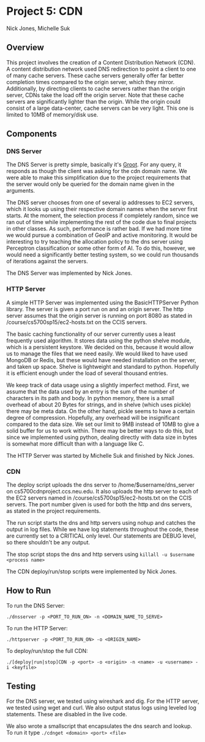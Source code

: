 # Project 5: CDN
Nick Jones, Michelle Suk

## Overview
This project involves the creation of a Content Distribution Network (CDN).  A
content distribution network used DNS redirection to point a client to one of
many cache servers.  These cache servers generally offer far better completion
times compared to the origin server, which they mirror.  Additionally, by
directing clients to cache servers rather than the origin server, CDNs take the
load off the origin server.  Note that these cache servers are significantly
lighter than the origin.  While the origin could consist of a large data-center,
cache servers can be very light.  This one is limited to 10MB of memory/disk use.

## Components
### DNS Server
The DNS Server is pretty simple, basically it's
[Groot](https://www.youtube.com/watch?v=ph_l7Pp_1mk). For any query, it
responds as though the client was asking for the cdn domain name.  We were
able to make this simplification due to the project requirements that
the server would only be queried for the domain name given in the arguments.

The DNS server chooses from one of several ip addresses to EC2 servers, which
it looks up using their respective domain names when the server first starts.
At the moment, the selection process if completely random, since we ran out of
time while implementing the rest of the code due to final projects in other
classes.  As such, performance is rather bad.  If we had more time we would
pursue a combination of GeoIP and active monitoring.  It would be interesting
to try teaching the allocation policy to the dns server using Perceptron
classification or some other form of AI.  To do this, however, we would need
a significantly better testing system, so we could run thousands of iterations
against the servers.

The DNS Server was implemented by Nick Jones.

### HTTP Server
A simple HTTP Server was implemented using the BasicHTTPServer Python library.
The server is given a port run on and an origin server.  The http server assumes
that the origin server is running on port 8080 as stated in
/course/cs5700sp15/ec2-hosts.txt on the CCIS servers.

The basic caching functionality of our server currently uses a least
frequently used algorithm.  It stores data using the python shelve module, which
is a persistent keystore.  We decided on this, because it would allow us to manage
the files that we need easily.  We would liked to have used MongoDB or Redis, but
these would have needed installation on the server, and taken up space.  Shelve
is lightweight and standard to python.  Hopefully it is efficient enough under
the load of several thousand entries.

We keep track of data usage using a slightly imperfect method.  First, we
assume that the data used by an entry is the sum of the number of characters in
its path and body.  In python memory, there is a small overhead of about
20 Bytes for strings, and in shelve (which uses pickle) there may be meta data.
On the other hand, pickle seems to have a certain degree of compression.
Hopefully, any overhead will be insignificant compared to the data size.
We set our limit to 9MB instead of 10MB to give a solid buffer for us to work
within.  There may be better ways to do this, but since we implemented using
python, dealing directly with data size in bytes is somewhat more difficult
than with a language like C.

The HTTP Server was started by Michelle Suk and finished by Nick Jones.

### CDN
The deploy script uploads the dns server to /home/$username/dns_server on
cs5700cdnproject.ccs.neu.edu. It also uploads the http server to each
of the EC2 servers named in /course/cs5700sp15/ec2-hosts.txt on the CCIS servers.
The port number given is used for both the http and dns servers, as stated in
the project requirements.

The run script starts the dns and http servers using nohup and catches the
output in log files.  While we have log statements throughout the code, these
are currently set to a CRITICAL only level.  Our statements are DEBUG level, so
there shouldn't be any output.

The stop script stops the dns and http servers using
```killall -u $username <process name>```

The CDN deploy/run/stop scripts were implemented by Nick Jones.

## How to Run
To run the DNS Server:
```
./dnsserver -p <PORT_TO_RUN_ON> -n <DOMAIN_NAME_TO_SERVE>
```

To run the HTTP Server:
```
./httpserver -p <PORT_TO_RUN_ON> -o <ORIGIN_NAME>
```

To deploy/run/stop the full CDN:
```
./[deploy|run|stop]CDN -p <port> -o <origin> -n <name> -u <username> -i <keyfile>
```

## Testing
For the DNS server, we tested using wireshark and dig.
For the HTTP server, we tested using wget and curl.  We also output status logs
using leveled log statements.  These are disabled in the live code.

We also wrote a smallscript that encapsulates the dns search and lookup.  To run
it type ```./cdnget <domain> <port> <file>```
